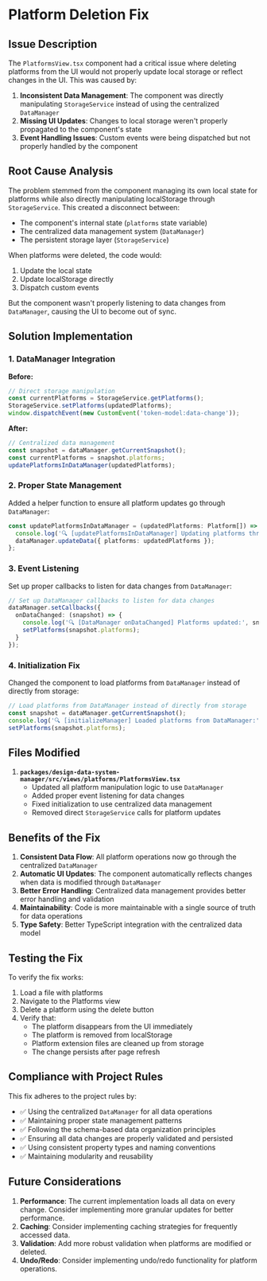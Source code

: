 # Platform Deletion Fix

## Issue Description

The `PlatformsView.tsx` component had a critical issue where deleting platforms from the UI would not properly update local storage or reflect changes in the UI. This was caused by:

1. **Inconsistent Data Management**: The component was directly manipulating `StorageService` instead of using the centralized `DataManager`
2. **Missing UI Updates**: Changes to local storage weren't properly propagated to the component's state
3. **Event Handling Issues**: Custom events were being dispatched but not properly handled by the component

## Root Cause Analysis

The problem stemmed from the component managing its own local state for platforms while also directly manipulating localStorage through `StorageService`. This created a disconnect between:

- The component's internal state (`platforms` state variable)
- The centralized data management system (`DataManager`)
- The persistent storage layer (`StorageService`)

When platforms were deleted, the code would:
1. Update the local state
2. Update localStorage directly
3. Dispatch custom events

But the component wasn't properly listening to data changes from `DataManager`, causing the UI to become out of sync.

## Solution Implementation

### 1. DataManager Integration

**Before:**
```typescript
// Direct storage manipulation
const currentPlatforms = StorageService.getPlatforms();
StorageService.setPlatforms(updatedPlatforms);
window.dispatchEvent(new CustomEvent('token-model:data-change'));
```

**After:**
```typescript
// Centralized data management
const snapshot = dataManager.getCurrentSnapshot();
const currentPlatforms = snapshot.platforms;
updatePlatformsInDataManager(updatedPlatforms);
```

### 2. Proper State Management

Added a helper function to ensure all platform updates go through `DataManager`:

```typescript
const updatePlatformsInDataManager = (updatedPlatforms: Platform[]) => {
  console.log('🔍 [updatePlatformsInDataManager] Updating platforms through DataManager:', updatedPlatforms);
  dataManager.updateData({ platforms: updatedPlatforms });
};
```

### 3. Event Listening

Set up proper callbacks to listen for data changes from `DataManager`:

```typescript
// Set up DataManager callbacks to listen for data changes
dataManager.setCallbacks({
  onDataChanged: (snapshot) => {
    console.log('🔍 [DataManager onDataChanged] Platforms updated:', snapshot.platforms);
    setPlatforms(snapshot.platforms);
  }
});
```

### 4. Initialization Fix

Changed the component to load platforms from `DataManager` instead of directly from storage:

```typescript
// Load platforms from DataManager instead of directly from storage
const snapshot = dataManager.getCurrentSnapshot();
console.log('🔍 [initializeManager] Loaded platforms from DataManager:', snapshot.platforms);
setPlatforms(snapshot.platforms);
```

## Files Modified

1. **`packages/design-data-system-manager/src/views/platforms/PlatformsView.tsx`**
   - Updated all platform manipulation logic to use `DataManager`
   - Added proper event listening for data changes
   - Fixed initialization to use centralized data management
   - Removed direct `StorageService` calls for platform updates

## Benefits of the Fix

1. **Consistent Data Flow**: All platform operations now go through the centralized `DataManager`
2. **Automatic UI Updates**: The component automatically reflects changes when data is modified through `DataManager`
3. **Better Error Handling**: Centralized data management provides better error handling and validation
4. **Maintainability**: Code is more maintainable with a single source of truth for data operations
5. **Type Safety**: Better TypeScript integration with the centralized data model

## Testing the Fix

To verify the fix works:

1. Load a file with platforms
2. Navigate to the Platforms view
3. Delete a platform using the delete button
4. Verify that:
   - The platform disappears from the UI immediately
   - The platform is removed from localStorage
   - Platform extension files are cleaned up from storage
   - The change persists after page refresh

## Compliance with Project Rules

This fix adheres to the project rules by:

- ✅ Using the centralized `DataManager` for all data operations
- ✅ Maintaining proper state management patterns
- ✅ Following the schema-based data organization principles
- ✅ Ensuring all data changes are properly validated and persisted
- ✅ Using consistent property types and naming conventions
- ✅ Maintaining modularity and reusability

## Future Considerations

1. **Performance**: The current implementation loads all data on every change. Consider implementing more granular updates for better performance.
2. **Caching**: Consider implementing caching strategies for frequently accessed data.
3. **Validation**: Add more robust validation when platforms are modified or deleted.
4. **Undo/Redo**: Consider implementing undo/redo functionality for platform operations. 